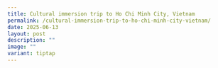 ```yaml
---
title: Cultural immersion trip to Ho Chi Minh City, Vietnam
permalink: /cultural-immersion-trip-to-ho-chi-minh-city-vietnam/
date: 2025-06-13
layout: post
description: ""
image: ""
variant: tiptap
---
```

